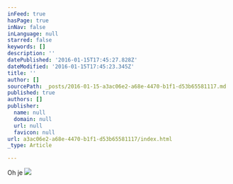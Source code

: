 ```yaml
---
inFeed: true
hasPage: true
inNav: false
inLanguage: null
starred: false
keywords: []
description: ''
datePublished: '2016-01-15T17:45:27.828Z'
dateModified: '2016-01-15T17:45:23.345Z'
title: ''
author: []
sourcePath: _posts/2016-01-15-a3ac06e2-a68e-4470-b1f1-d53b65581117.md
published: true
authors: []
publisher:
  name: null
  domain: null
  url: null
  favicon: null
url: a3ac06e2-a68e-4470-b1f1-d53b65581117/index.html
_type: Article

---
```

Oh je
![](https://the-grid-user-content.s3-us-west-2.amazonaws.com/5193c8af-7728-4750-8a34-74b13713e270.JPG)
